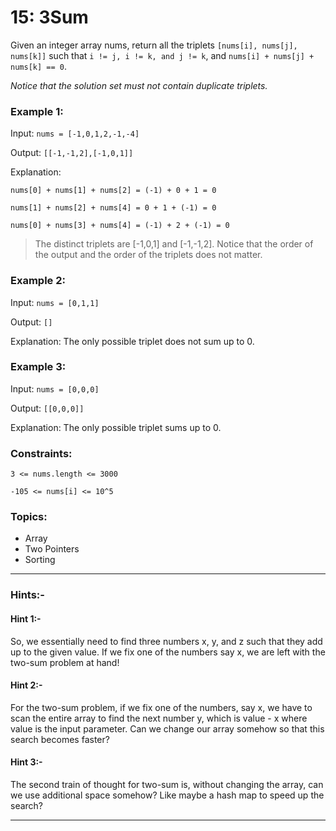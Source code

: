 # 15: 3Sum

Given an integer array nums, return all the triplets `[nums[i], nums[j], nums[k]]` such that `i != j, i != k, and j != k`, and `nums[i] + nums[j] + nums[k] == 0`.

*Notice that the solution set must not contain duplicate triplets.*

 

### Example 1:

Input: `nums = [-1,0,1,2,-1,-4]`

Output: `[[-1,-1,2],[-1,0,1]]`

Explanation: 

`nums[0] + nums[1] + nums[2] = (-1) + 0 + 1 = 0`

`nums[1] + nums[2] + nums[4] = 0 + 1 + (-1) = 0`

`nums[0] + nums[3] + nums[4] = (-1) + 2 + (-1) = 0`

> The distinct triplets are [-1,0,1] and [-1,-1,2].
Notice that the order of the output and the order of the triplets does not matter.


### Example 2:

Input: `nums = [0,1,1]`

Output: `[]`

Explanation: The only possible triplet does not sum up to 0.


### Example 3:

Input: `nums = [0,0,0]`

Output: `[[0,0,0]]`

Explanation: The only possible triplet sums up to 0.
 

### Constraints:

`3 <= nums.length <= 3000`

`-105 <= nums[i] <= 10^5`


### Topics:

- Array  
- Two Pointers  
- Sorting

---

### Hints:-

#### Hint 1:-
So, we essentially need to find three numbers x, y, and z such that they add up to the given value. If we fix one of the numbers say x, we are left with the two-sum problem at hand!


#### Hint 2:-
For the two-sum problem, if we fix one of the numbers, say x, we have to scan the entire array to find the next number y, which is value - x where value is the input parameter. Can we change our array somehow so that this search becomes faster?


#### Hint 3:-
The second train of thought for two-sum is, without changing the array, can we use additional space somehow? Like maybe a hash map to speed up the search?

---